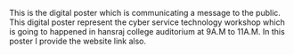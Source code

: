 This is the digital poster which is communicating a message to the public.
This digital poster represent the cyber service technology workshop which is going to happened in hansraj college auditorium at 9A.M to 11A.M.
In this poster I provide the website link also.
